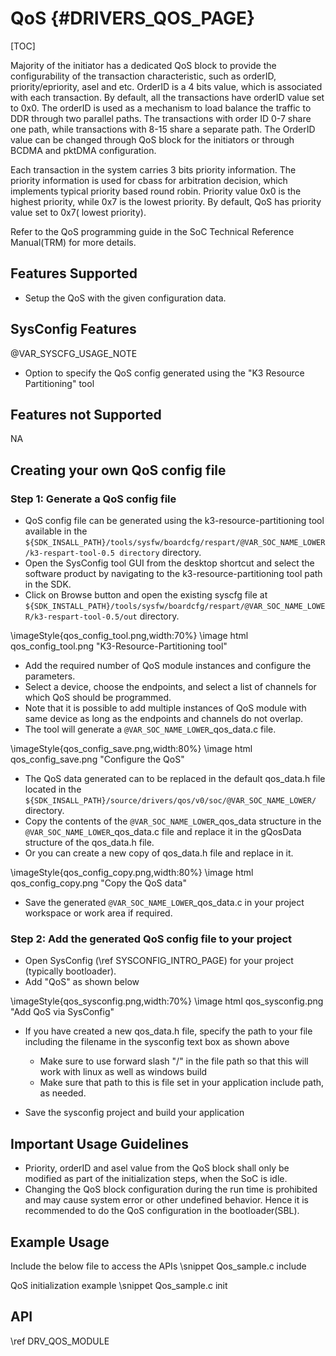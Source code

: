 # QoS {#DRIVERS_QOS_PAGE}

[TOC]

Majority of the initiator has a dedicated QoS block to provide the configurability of the transaction characteristic,
such as orderID, priority/epriority, asel and etc. OrderID is a 4 bits value, which is associated with each transaction.
By default, all the transactions have orderID value set to 0x0. The orderID is used as a mechanism to load balance the
traffic to DDR through two parallel paths. The transactions with order ID 0-7 share one path, while transactions with 8-15
share a separate path. The OrderID value can be changed through QoS block for the initiators or through BCDMA and pktDMA
configuration.

Each transaction in the system carries 3 bits priority information. The priority information is used for cbass for
arbitration decision, which implements typical priority based round robin. Priority value 0x0 is the highest priority,
while 0x7 is the lowest priority. By default, QoS has priority value set to 0x7( lowest priority).

Refer to the QoS programming guide in the SoC Technical Reference Manual(TRM) for more details.

## Features Supported

- Setup the QoS with the given configuration data.

## SysConfig Features

@VAR_SYSCFG_USAGE_NOTE

- Option to specify the QoS config generated using the "K3 Resource Partitioning" tool

## Features not Supported

NA

## Creating your own QoS config file

### Step 1: Generate a QoS config file

- QoS config file can be generated using the k3-resource-partitioning tool available in the
`${SDK_INSALL_PATH}/tools/sysfw/boardcfg/respart/@VAR_SOC_NAME_LOWER/k3-respart-tool-0.5 directory` directory.
- Open the SysConfig tool GUI from the desktop shortcut and select the software product by navigating to the k3-resource-partitioning
tool path in the SDK.
- Click on Browse button and open the existing syscfg file at `${SDK_INSTALL_PATH}/tools/sysfw/boardcfg/respart/@VAR_SOC_NAME_LOWER/k3-respart-tool-0.5/out` directory.

\imageStyle{qos_config_tool.png,width:70%}
\image html qos_config_tool.png "K3-Resource-Partitioning tool"

- Add the required number of QoS module instances and configure the parameters.
- Select a device, choose the endpoints, and select a list of channels for which QoS should be programmed.
- Note that it is possible to add multiple instances of QoS module with same device as long as the endpoints and channels do not overlap.
- The tool will generate a `@VAR_SOC_NAME_LOWER`_qos_data.c file.

\imageStyle{qos_config_save.png,width:80%}
\image html qos_config_save.png "Configure the QoS"

- The QoS data generated can to be replaced in the default qos_data.h file located in the
`${SDK_INSALL_PATH}/source/drivers/qos/v0/soc/@VAR_SOC_NAME_LOWER/` directory.
- Copy the contents of the `@VAR_SOC_NAME_LOWER`_qos_data structure in the `@VAR_SOC_NAME_LOWER`_qos_data.c file and replace it in the
gQosData structure of the qos_data.h file.
- Or you can create a new copy of qos_data.h file and replace in it.

\imageStyle{qos_config_copy.png,width:80%}
\image html qos_config_copy.png "Copy the QoS data"

- Save the generated `@VAR_SOC_NAME_LOWER`_qos_data.c in your project workspace or work area if required.

### Step 2: Add the generated QoS config file to your project

- Open SysConfig (\ref SYSCONFIG_INTRO_PAGE) for your project (typically bootloader).
- Add "QoS" as shown below

\imageStyle{qos_sysconfig.png,width:70%}
\image html qos_sysconfig.png "Add QoS via SysConfig"

- If you have created a new qos_data.h file, specify the path to your file including the filename in the sysconfig text box
  as shown above

  - Make sure to use forward slash "/" in the file path so that this will work with linux as well as windows build
  - Make sure that path to this is file set in your application include path, as needed.

- Save the sysconfig project and build your application

## Important Usage Guidelines

- Priority, orderID and asel value from the QoS block shall only be modified as part of the initialization
steps, when the SoC is idle.
- Changing the QoS block configuration during the run time is prohibited and may cause system error or other
undefined behavior. Hence it is recommended to do the QoS configuration in the bootloader(SBL).

## Example Usage

Include the below file to access the APIs
\snippet Qos_sample.c include

QoS initialization example
\snippet Qos_sample.c init

## API

\ref DRV_QOS_MODULE